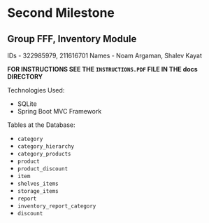 # Second Milestone
## Group FFF, Inventory Module

IDs - 322985979, 211616701
Names - Noam Argaman, Shalev Kayat

**FOR INSTRUCTIONS SEE THE `INSTRUCTIONS.PDF` FILE IN THE docs DIRECTORY**

Technologies Used:
- SQLite
- Spring Boot MVC Framework

Tables at the Database:
- `category`
- `category_hierarchy`
- `category_products`
- `product`
- `product_discount`
- `item`
- `shelves_items`
- `storage_items`
- `report`
- `inventory_report_category`
- `discount`